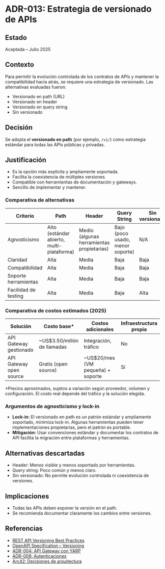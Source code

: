 # ADR-013: Estrategia de versionado de APIs

## Estado

Aceptada – Julio 2025

## Contexto

Para permitir la evolución controlada de los contratos de APIs y mantener la compatibilidad hacia atrás, se requiere una estrategia de versionado. Las alternativas evaluadas fueron:

- Versionado en path (URL)
- Versionado en header
- Versionado en query string
- Sin versionado

## Decisión

Se adopta el **versionado en path** (por ejemplo, `/v1/`) como estrategia estándar para todas las APIs públicas y privadas.

## Justificación
- Es la opción más explícita y ampliamente soportada.
- Facilita la coexistencia de múltiples versiones.
- Compatible con herramientas de documentación y gateways.
- Sencillo de implementar y mantener.

### Comparativa de alternativas

| Criterio                | Path   | Header | Query String | Sin versionado |
|------------------------|--------|--------|--------------|----------------|
| Agnosticismo           | Alto (estándar abierto, multi-plataforma) | Medio (algunas herramientas propietarias) | Bajo (poco usado, menor soporte) | N/A |
| Claridad               | Alta   | Media  | Baja         | Baja           |
| Compatibilidad         | Alta   | Media  | Baja         | Baja           |
| Soporte herramientas   | Alta   | Media  | Baja         | Baja           |
| Facilidad de testing   | Alta   | Media  | Baja         | Alta           |


### Comparativa de costos estimados (2025)

| Solución                | Costo base*                  | Costos adicionales                | Infraestructura propia |
|------------------------|------------------------------|-----------------------------------|-----------------------|
| API Gateway gestionado | ~US$3.50/millón de llamadas  | Integración, tráfico              | No                    |
| API Gateway open source| Gratis (open source)         | ~US$20/mes (VM pequeña) + soporte | Sí                    |

*Precios aproximados, sujetos a variación según proveedor, volumen y configuración. El costo real depende del tráfico y la solución elegida.

### Argumentos de agnosticismo y lock-in

- **Lock-in:** El versionado en path es un patrón estándar y ampliamente soportado, minimiza lock-in. Algunas herramientas pueden tener implementaciones propietarias, pero el patrón es portable.
- **Mitigación:** Usar convenciones estándar y documentar los contratos de API facilita la migración entre plataformas y herramientas.


## Alternativas descartadas
- Header: Menos visible y menos soportado por herramientas.
- Query string: Poco común y menos claro.
- Sin versionado: No permite evolución controlada ni coexistencia de versiones.

## Implicaciones
- Todas las APIs deben exponer la versión en el path.
- Se recomienda documentar claramente los cambios entre versiones.

## Referencias
- [REST API Versioning Best Practices](https://restfulapi.net/versioning/)
- [OpenAPI Specification – Versioning](https://swagger.io/docs/specification/api-host-and-base-path/)
- [ADR-004: API Gateway con YARP](./adr-004-api-gateway-yarp.md)
- [ADR-008: Autenticaciones](./adr-008-autenticaciones.md)
- [Arc42: Decisiones de arquitectura](https://arc42.org/decision/)
